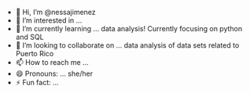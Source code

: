 - 👋 Hi, I’m @nessajimenez
- 👀 I’m interested in ...
- 🌱 I’m currently learning ... data analysis! Currently focusing on python and SQL
- 💞️ I’m looking to collaborate on ... data analysis of data sets related to Puerto Rico
- 📫 How to reach me ... 
- 😄 Pronouns: ... she/her
- ⚡ Fun fact: ...

<!---
nessajimenez/nessajimenez is a ✨ special ✨ repository because its `README.md` (this file) appears on your GitHub profile.
You can click the Preview link to take a look at your changes.
--->
